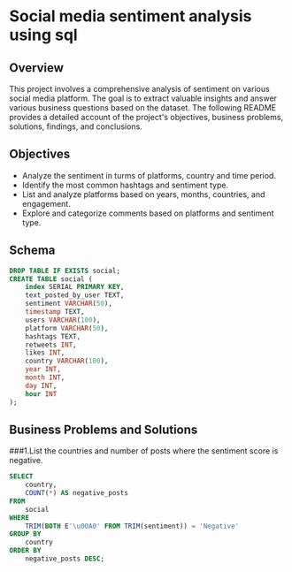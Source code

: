 # Social media sentiment analysis using sql

## Overview
This project involves a comprehensive analysis of sentiment on various social media platform. The goal is to extract valuable insights and answer various business questions based on the dataset. The following README provides a detailed account of the project's objectives, business problems, solutions, findings, and conclusions.

## Objectives
* Analyze the sentiment in turms of platforms, country and time period.
* Identify the most common hashtags and sentiment type.
* List and analyze platforms based on years, months, countries, and engagement.
* Explore and categorize comments based on platforms and sentiment type.

## Schema
```sql
DROP TABLE IF EXISTS social;
CREATE TABLE social (
    index SERIAL PRIMARY KEY,
    text_posted_by_user TEXT,
    sentiment VARCHAR(50),
    timestamp TEXT,
    users VARCHAR(100),
    platform VARCHAR(50),
    hashtags TEXT,
    retweets INT,
    likes INT,
    country VARCHAR(100),
    year INT,
    month INT,
    day INT,
    hour INT
);
```
## Business Problems and Solutions

###1.List the countries and number of posts where the sentiment score is negative.
```sql
SELECT 
    country,
    COUNT(*) AS negative_posts
FROM 
    social
WHERE 
    TRIM(BOTH E'\u00A0' FROM TRIM(sentiment)) = 'Negative'	
GROUP BY 
    country
ORDER BY 
    negative_posts DESC;
```

